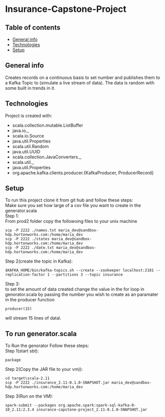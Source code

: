 # Insurance-Capstone-Project

## Table of contents
* [General info](#general-info)
* [Technologies](#technologies)
* [Setup](#setup)

## General info
Creates records on a continuous basis to set number and publishes them to a Kafka Topic to (simulate a live stream of data). The data is random with some built in trends in it. 

## Technologies
Project is created with:
* scala.collection.mutable.ListBuffer
* java.io._
* scala.io.Source
* java.util.Properties
* scala.util.Random
* java.util.UUID
* scala.collection.JavaConverters._
* scala.util._
* java.util.Properties
* org.apache.kafka.clients.producer.{KafkaProducer, ProducerRecord}
	
## Setup
To run this project clone it from git hub and follow these steps:\
Make sure you set how large of a csv file you want to create in the generator.scala\
Step 1:\
From prod2 folder copy the followoing files to your unix machine
```
scp -P 2222 ./names.txt maria_dev@sandbox-hdp.hortonworks.com:/home/maria_dev
scp -P 2222 ./states maria_dev@sandbox-hdp.hortonworks.com:/home/maria_dev
scp -P 2222 ./date.txt maria_dev@sandbox-hdp.hortonworks.com:/home/maria_dev
```
Step 2(create the topic in Kafka):
```
$KAFKA_HOME/bin/kafka-topics.sh --create --zookeeper localhost:2181 --replication-factor 1 --partitions 3 --topic insurance
```
Step 3:\
to set the amount of data created change the value in the for loop in genorator.scala by passing the number you wish to create as an paramater in the producer function
```
producer(15)
```
will stream 15 lines of data\

## To run generator.scala

To Run the genorator Follow these steps:\
Step 1(start sbt):
```
package 
```
Step 2(Copy the JAR file to your vm)):
```
cd target\scala-2.11
scp -P 2222 ./insurance_2.11-0.1.0-SNAPSHOT.jar maria_dev@sandbox-hdp.hortonworks.com:/home/maria_dev
```
Step 3(Run on the VM):
```
spark-submit --packages org.apache.spark:spark-sql-kafka-0-10_2.11:2.3.4 insurance-capstone-project_2.11-0.1.0-SNAPSHOT.jar
```
